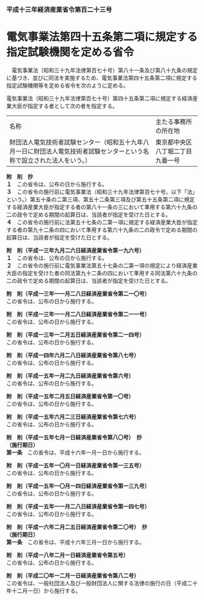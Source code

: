 ### 平成十三年経済産業省令第百二十三号  
# 電気事業法第四十五条第二項に規定する指定試験機関を定める省令  
　電気事業法（昭和三十九年法律第百七十号）第八十一条及び第八十九条の規定に基づき、並びに同法を実施するため、電気事業法第四十五条第二項に規定する指定試験機関等を定める省令を次のように定める。  
  
電気事業法（昭和三十九年法律第百七十号）第四十五条第二項に規定する経済産業大臣が指定する者として次の者を指定する。  

|||  
| --- | --- |  
|名称|主たる事務所の所在地|  
|財団法人電気技術者試験センター（昭和五十九年八月一日に財団法人電気技術者試験センターという名称で設立された法人をいう。）|東京都中央区八丁堀二丁目九番一号|  
  
  
**附　則　抄**  
**１**　この省令は、公布の日から施行する。  
**３**　この省令の施行前に電気事業法（昭和三十九年法律第百七十号。以下「法」という。）第五十条の二第三項、第五十二条第三項及び第五十五条第二項に規定する経済産業大臣が指定する者の第八十一条の三において準用する第六十九条の二の政令で定める期間の起算日は、当該者が指定を受けた日とする。  
**４**　この省令の施行前に法第五十七条の二第一項に規定する経済産業大臣が指定する者の第九十二条の四において準用する第六十九条の二の政令で定める期間の起算日は、当該者が指定を受けた日とする。  
  
**附　則（平成一三年九月二六日経済産業省令第一九六号）**  
**１**　この省令は、公布の日から施行する。  
**２**　この省令の施行前に電気事業法第五十七条の二第一項の規定により経済産業大臣の指定を受けた者の同法第九十二条の四において準用する同法第六十九条の二の政令で定める期間の起算日は、当該者が指定を受けた日とする。  
  
**附　則（平成一三年一一月二八日経済産業省令第二一〇号）**  
この省令は、公布の日から施行する。  
  
**附　則（平成一三年一一月二八日経済産業省令第二一一号）**  
この省令は、公布の日から施行する。  
  
**附　則（平成一三年一二月五日経済産業省令第二一四号）**  
この省令は、公布の日から施行する。  
  
**附　則（平成一四年六月二八日経済産業省令第八七号）**  
この省令は、公布の日から施行する。  
  
**附　則（平成一五年一月二九日経済産業省令第六号）**  
この省令は、公布の日から施行する。  
  
**附　則（平成一五年二月五日経済産業省令第一〇号）**  
この省令は、公布の日から施行する。  
  
**附　則（平成一五年六月二三日経済産業省令第七六号）**  
この省令は、公布の日から施行する。  
  
**附　則（平成一五年七月一日経済産業省令第八〇号）　抄**  
**（施行期日）**  
**第一条**　この省令は、平成十六年一月一日から施行する。  
  
**附　則（平成一五年一〇月一日経済産業省令第一三五号）**  
この省令は、公布の日から施行する。  
  
**附　則（平成一五年一〇月一四日経済産業省令第一三九号）**  
この省令は、公布の日から施行する。  
  
**附　則（平成一五年一一月二八日経済産業省令第一四七号）**  
この省令は、公布の日から施行する。  
  
**附　則（平成一六年二月二五日経済産業省令第二〇号）　抄**  
**（施行期日）**  
**第一条**　この省令は、平成十六年三月一日から施行する。  
  
**附　則（平成一八年二月一日経済産業省令第五号）**  
この省令は、公布の日から施行する。  
  
**附　則（平成二〇年一二月一日経済産業省令第八二号）**  
この省令は、一般社団法人及び一般財団法人に関する法律の施行の日（平成二十年十二月一日）から施行する。  
  
